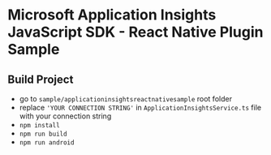 # Microsoft Application Insights JavaScript SDK - React Native Plugin Sample

## Build Project

- go to `sample/applicationinsightsreactnativesample` root folder
- replace `'YOUR CONNECTION STRING'` in `ApplicationInsightsService.ts` file with your connection string
- `npm install`
- `npm run build`
- `npm run android`
